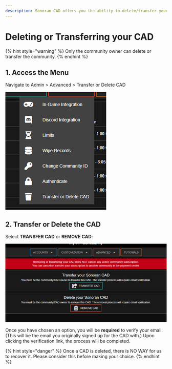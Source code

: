 ```yaml
---
description: Sonoran CAD offers you the ability to delete/transfer your current CAD.
---
```


# Deleting or Transferring your CAD

{% hint style="warning" %}
Only the community owner can delete or transfer the community.
{% endhint %}

## 1. Access the Menu

Navigate to  Admin &gt; Advanced &gt; Transfer or Delete CAD

![Advanced Dropdown Menu](../../.gitbook/assets/3%20%281%29.png)

##   2. Transfer or Delete the CAD                   

Select **TRANSFER CAD** or **REMOVE CAD**:

![Transfer or Remove CAD options](../../.gitbook/assets/4%20%282%29%20%281%29.png)

Once you have chosen an option, you will be **required** to verify your email. \(This will be the email you originally signed up for the CAD with.\) Upon clicking the verification link, the process will be completed.

{% hint style="danger" %}
Once a CAD is deleted, there is NO WAY for us to recover it. Please consider this before making your choice.
{% endhint %}

